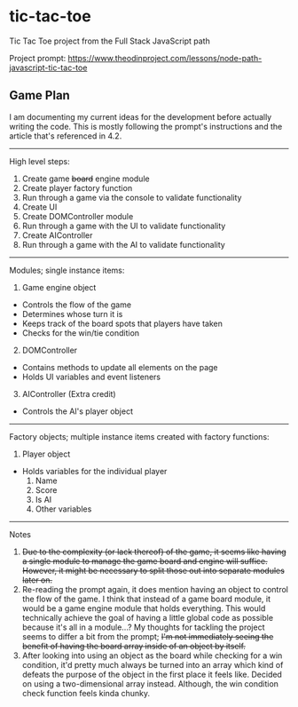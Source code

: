 # tic-tac-toe
Tic Tac Toe project from the Full Stack JavaScript path

Project prompt: https://www.theodinproject.com/lessons/node-path-javascript-tic-tac-toe

## Game Plan

I am documenting my current ideas for the development before actually writing the code. This is mostly following the prompt's instructions and the article that's referenced in 4.2.

---

High level steps:
1. Create game ~~board~~ engine module
2. Create player factory function
3. Run through a game via the console to validate functionality
4. Create UI
5. Create DOMController module
6. Run through a game with the UI to validate functionality
7. Create AIController
8. Run through a game with the AI to validate functionality

---

Modules; single instance items:
1. Game engine object
  * Controls the flow of the game
  * Determines whose turn it is
  * Keeps track of the board spots that players have taken
  * Checks for the win/tie condition
2. DOMController
  * Contains methods to update all elements on the page
  * Holds UI variables and event listeners
3. AIController (Extra credit)
  * Controls the AI's player object

---

Factory objects; multiple instance items created with factory functions:
1. Player object
  * Holds variables for the individual player
    1. Name
    2. Score
    3. Is AI
    4. Other variables

---

Notes
1. ~~Due to the complexity (or lack thereof) of the game, it seems like having a single module to manage the game board and engine will suffice. However, it might be necessary to split those out into separate modules later on.~~
2. Re-reading the prompt again, it does mention having an object to control the flow of the game. I think that instead of a game board module, it would be a game engine module that holds everything. This would technically achieve the goal of having a little global code as possible because it's all in a module...? My thoughts for tackling the project seems to differ a bit from the prompt; ~~I'm not immediately seeing the benefit of having the board array inside of an object by itself.~~
3. After looking into using an object as the board while checking for a win condition, it'd pretty much always be turned into an array which kind of defeats the purpose of the object in the first place it feels like. Decided on using a two-dimensional array instead. Although, the win condition check function feels kinda chunky.